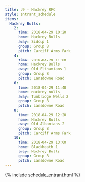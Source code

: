```yaml
---
title: U9 - Hackney RFC
style: entrant_schedule
items:
  Hackney Bulls:
    2:
      time: 2018-04-29 10:20
      home: Hackney Bulls
      away: Sidcup 1
      group: Group B
      pitch: Cardiff Arms Park
    4:
      time: 2018-04-29 11:00
      home: Hackney Bulls
      away: Old Elthamians 1
      group: Group B
      pitch: Lansdowne Road
    6:
      time: 2018-04-29 11:40
      home: Hackney Bulls
      away: Tunbridge Wells 2
      group: Group B
      pitch: Lansdowne Road
    8:
      time: 2018-04-29 12:20
      home: Hackney Bulls
      away: Old Albanians 2
      group: Group B
      pitch: Cardiff Arms Park
    10:
      time: 2018-04-29 13:00
      home: Blackheath 1
      away: Hackney Bulls
      group: Group B
      pitch: Lansdowne Road
---
```


{% include schedule_entrant.html %}
